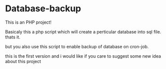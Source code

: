 # Database-backup
This is an PHP project!

Basicaly this a php script which will create a perticular database into sql file. thats it.

but you also use this script to enable backup of database on cron-job.

this is the first version and i would like if you care to suggest some new idea about this project
